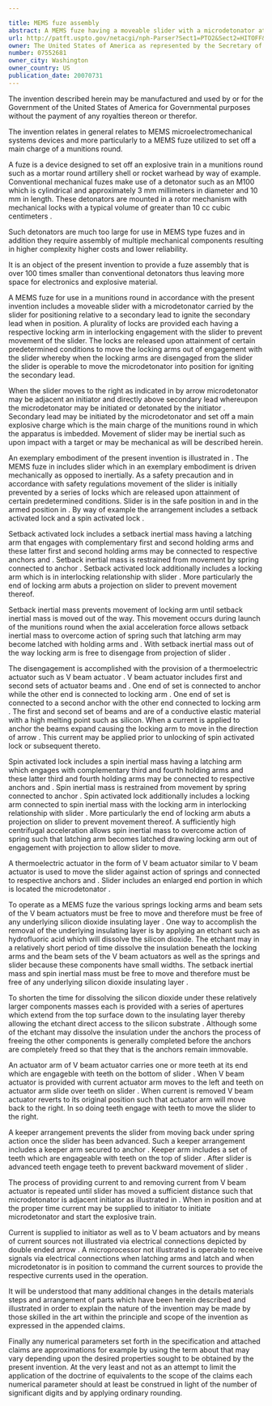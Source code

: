 ```yaml
---

title: MEMS fuze assembly
abstract: A MEMS fuze having a moveable slider with a microdetonator at an end for positioning adjacent an initiator. A setback activated lock and a spin activated lock prevent movement of the slider until respective axial and centrifugal acceleration levels have been achieved. Once these acceleration levels are achieved, the slider is moved by a V-beam shaped actuator arrangement to position the microdetonator relative to a secondary lead to start an explosive train in a munitions round.
url: http://patft.uspto.gov/netacgi/nph-Parser?Sect1=PTO2&Sect2=HITOFF&p=1&u=%2Fnetahtml%2FPTO%2Fsearch-adv.htm&r=1&f=G&l=50&d=PALL&S1=07552681&OS=07552681&RS=07552681
owner: The United States of America as represented by the Secretary of the Navy
number: 07552681
owner_city: Washington
owner_country: US
publication_date: 20070731
---
```

The invention described herein may be manufactured and used by or for the Government of the United States of America for Governmental purposes without the payment of any royalties thereon or therefor.

The invention relates in general relates to MEMS microelectromechanical systems devices and more particularly to a MEMS fuze utilized to set off a main charge of a munitions round.

A fuze is a device designed to set off an explosive train in a munitions round such as a mortar round artillery shell or rocket warhead by way of example. Conventional mechanical fuzes make use of a detonator such as an M100 which is cylindrical and approximately 3 mm millimeters in diameter and 10 mm in length. These detonators are mounted in a rotor mechanism with mechanical locks with a typical volume of greater than 10 cc cubic centimeters .

Such detonators are much too large for use in MEMS type fuzes and in addition they require assembly of multiple mechanical components resulting in higher complexity higher costs and lower reliability.

It is an object of the present invention to provide a fuze assembly that is over 100 times smaller than conventional detonators thus leaving more space for electronics and explosive material.

A MEMS fuze for use in a munitions round in accordance with the present invention includes a moveable slider with a microdetonator carried by the slider for positioning relative to a secondary lead to ignite the secondary lead when in position. A plurality of locks are provided each having a respective locking arm in interlocking engagement with the slider to prevent movement of the slider. The locks are released upon attainment of certain predetermined conditions to move the locking arms out of engagement with the slider whereby when the locking arms are disengaged from the slider the slider is operable to move the microdetonator into position for igniting the secondary lead.

When the slider moves to the right as indicated in by arrow microdetonator may be adjacent an initiator and directly above secondary lead whereupon the microdetonator may be initiated or detonated by the initiator . Secondary lead may be initiated by the microdetonator and set off a main explosive charge which is the main charge of the munitions round in which the apparatus is imbedded. Movement of slider may be inertial such as upon impact with a target or may be mechanical as will be described herein.

An exemplary embodiment of the present invention is illustrated in . The MEMS fuze in includes slider which in an exemplary embodiment is driven mechanically as opposed to inertially. As a safety precaution and in accordance with safety regulations movement of the slider is initially prevented by a series of locks which are released upon attainment of certain predetermined conditions. Slider is in the safe position in and in the armed position in . By way of example the arrangement includes a setback activated lock and a spin activated lock .

Setback activated lock includes a setback inertial mass having a latching arm that engages with complementary first and second holding arms and these latter first and second holding arms may be connected to respective anchors and . Setback inertial mass is restrained from movement by spring connected to anchor . Setback activated lock additionally includes a locking arm which is in interlocking relationship with slider . More particularly the end of locking arm abuts a projection on slider to prevent movement thereof.

Setback inertial mass prevents movement of locking arm until setback inertial mass is moved out of the way. This movement occurs during launch of the munitions round when the axial acceleration force allows setback inertial mass to overcome action of spring such that latching arm may become latched with holding arms and . With setback inertial mass out of the way locking arm is free to disengage from projection of slider .

The disengagement is accomplished with the provision of a thermoelectric actuator such as V beam actuator . V beam actuator includes first and second sets of actuator beams and . One end of set is connected to anchor while the other end is connected to locking arm . One end of set is connected to a second anchor with the other end connected to locking arm . The first and second set of beams and are of a conductive elastic material with a high melting point such as silicon. When a current is applied to anchor the beams expand causing the locking arm to move in the direction of arrow . This current may be applied prior to unlocking of spin activated lock or subsequent thereto.

Spin activated lock includes a spin inertial mass having a latching arm which engages with complementary third and fourth holding arms and these latter third and fourth holding arms may be connected to respective anchors and . Spin inertial mass is restrained from movement by spring connected to anchor . Spin activated lock additionally includes a locking arm connected to spin inertial mass with the locking arm in interlocking relationship with slider . More particularly the end of locking arm abuts a projection on slider to prevent movement thereof. A sufficiently high centrifugal acceleration allows spin inertial mass to overcome action of spring such that latching arm becomes latched drawing locking arm out of engagement with projection to allow slider to move.

A thermoelectric actuator in the form of V beam actuator similar to V beam actuator is used to move the slider against action of springs and connected to respective anchors and . Slider includes an enlarged end portion in which is located the microdetonator .

To operate as a MEMS fuze the various springs locking arms and beam sets of the V beam actuators must be free to move and therefore must be free of any underlying silicon dioxide insulating layer . One way to accomplish the removal of the underlying insulating layer is by applying an etchant such as hydrofluoric acid which will dissolve the silicon dioxide. The etchant may in a relatively short period of time dissolve the insulation beneath the locking arms and the beam sets of the V beam actuators as well as the springs and slider because these components have small widths. The setback inertial mass and spin inertial mass must be free to move and therefore must be free of any underlying silicon dioxide insulating layer .

To shorten the time for dissolving the silicon dioxide under these relatively larger components masses each is provided with a series of apertures which extend from the top surface down to the insulating layer thereby allowing the etchant direct access to the silicon substrate . Although some of the etchant may dissolve the insulation under the anchors the process of freeing the other components is generally completed before the anchors are completely freed so that they that is the anchors remain immovable.

An actuator arm of V beam actuator carries one or more teeth at its end which are engageble with teeth on the bottom of slider . When V beam actuator is provided with current actuator arm moves to the left and teeth on actuator arm slide over teeth on slider . When current is removed V beam actuator reverts to its original position such that actuator arm will move back to the right. In so doing teeth engage with teeth to move the slider to the right.

A keeper arrangement prevents the slider from moving back under spring action once the slider has been advanced. Such a keeper arrangement includes a keeper arm secured to anchor . Keeper arm includes a set of teeth which are engageable with teeth on the top of slider . After slider is advanced teeth engage teeth to prevent backward movement of slider .

The process of providing current to and removing current from V beam actuator is repeated until slider has moved a sufficient distance such that microdetonator is adjacent initiator as illustrated in . When in position and at the proper time current may be supplied to initiator to initiate microdetonator and start the explosive train.

Current is supplied to initiator as well as to V beam actuators and by means of current sources not illustrated via electrical connections depicted by double ended arrow . A microprocessor not illustrated is operable to receive signals via electrical connections when latching arms and latch and when microdetonator is in position to command the current sources to provide the respective currents used in the operation.

It will be understood that many additional changes in the details materials steps and arrangement of parts which have been herein described and illustrated in order to explain the nature of the invention may be made by those skilled in the art within the principle and scope of the invention as expressed in the appended claims.

Finally any numerical parameters set forth in the specification and attached claims are approximations for example by using the term about that may vary depending upon the desired properties sought to be obtained by the present invention. At the very least and not as an attempt to limit the application of the doctrine of equivalents to the scope of the claims each numerical parameter should at least be construed in light of the number of significant digits and by applying ordinary rounding.

